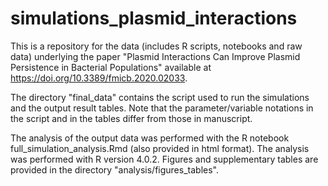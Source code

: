 # simulations_plasmid_interactions

This is a repository for the data (includes R scripts, notebooks and raw data) underlying the paper "Plasmid Interactions Can Improve Plasmid Persistence in Bacterial Populations" available at https://doi.org/10.3389/fmicb.2020.02033.

The directory "final_data" contains the script used to run the simulations and the output result tables. Note that the parameter/variable notations in the script and in the tables differ from those in manuscript.

The analysis of the output data was performed with the R notebook full_simulation_analysis.Rmd (also provided in html format). The analysis was performed with R version 4.0.2. Figures and supplementary tables are provided in the directory "analysis/figures_tables".
  

